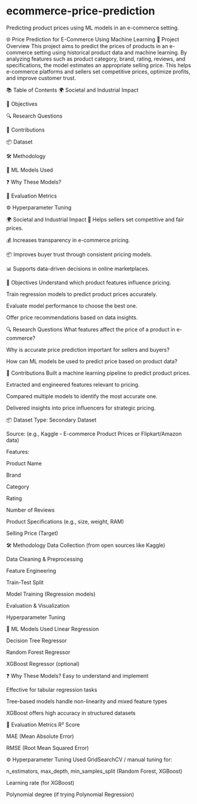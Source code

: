 # ecommerce-price-prediction
Predicting product prices using ML models in an e-commerce setting.

🌐 Price Prediction for E-Commerce Using Machine Learning
📘 Project Overview
This project aims to predict the prices of products in an e-commerce setting using historical product data and machine learning. By analyzing features such as product category, brand, rating, reviews, and specifications, the model estimates an appropriate selling price. This helps e-commerce platforms and sellers set competitive prices, optimize profits, and improve customer trust.

📚 Table of Contents
🌍 Societal and Industrial Impact

🎯 Objectives

🔍 Research Questions

🧠 Contributions

📦 Dataset

🛠️ Methodology

🤖 ML Models Used

❓ Why These Models?

📏 Evaluation Metrics

⚙️ Hyperparameter Tuning

🌍 Societal and Industrial Impact
🛒 Helps sellers set competitive and fair prices.

💰 Increases transparency in e-commerce pricing.

📦 Improves buyer trust through consistent pricing models.

📊 Supports data-driven decisions in online marketplaces.

🎯 Objectives
Understand which product features influence pricing.

Train regression models to predict product prices accurately.

Evaluate model performance to choose the best one.

Offer price recommendations based on data insights.

🔍 Research Questions
What features affect the price of a product in e-commerce?

Why is accurate price prediction important for sellers and buyers?

How can ML models be used to predict price based on product data?

🧠 Contributions
Built a machine learning pipeline to predict product prices.

Extracted and engineered features relevant to pricing.

Compared multiple models to identify the most accurate one.

Delivered insights into price influencers for strategic pricing.

📦 Dataset
Type: Secondary Dataset

Source: (e.g., Kaggle - E-commerce Product Prices or Flipkart/Amazon data)

Features:

Product Name

Brand

Category

Rating

Number of Reviews

Product Specifications (e.g., size, weight, RAM)

Selling Price (Target)

🛠️ Methodology
Data Collection (from open sources like Kaggle)

Data Cleaning & Preprocessing

Feature Engineering

Train-Test Split

Model Training (Regression models)

Evaluation & Visualization

Hyperparameter Tuning

🤖 ML Models Used
Linear Regression

Decision Tree Regressor

Random Forest Regressor

XGBoost Regressor (optional)

❓ Why These Models?
Easy to understand and implement

Effective for tabular regression tasks

Tree-based models handle non-linearity and mixed feature types

XGBoost offers high accuracy in structured datasets

📏 Evaluation Metrics
R² Score

MAE (Mean Absolute Error)

RMSE (Root Mean Squared Error)

⚙️ Hyperparameter Tuning
Used GridSearchCV / manual tuning for:

n_estimators, max_depth, min_samples_split (Random Forest, XGBoost)

Learning rate (for XGBoost)

Polynomial degree (if trying Polynomial Regression)

